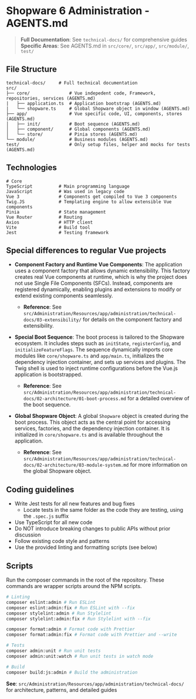 # Shopware 6 Administration - AGENTS.md

> **Full Documentation**: See `technical-docs/` for comprehensive guides
> **Specific Areas**: See AGENTS.md in `src/core/`, `src/app/`, `src/module/`, `test/`

## File Structure
```
technical-docs/     # Full technical documentation
src/
├── core/               # Vue indepedent code, Framework, repositories, services (AGENTS.md)
|   ├── application.ts  # Application bootstrap (AGENTS.md)
|   └── shopware.ts     # Global Shopware object in window (AGENTS.md)
├── app/                # Vue specific code, UI, components, stores (AGENTS.md)
│   ├── init/           # Boot sequence (AGENTS.md)
│   ├── component/      # Global components (AGENTS.md)
│   └── store/          # Pinia stores (AGENTS.md)
└── module/             # Business modules (AGENTS.md)
test/                   # Only setup files, helper and mocks for tests (AGENTS.md)
```

## Technologies
```
# Core
TypeScript          # Main programming language
JavaScript          # Was used in legacy code
Vue 3               # Components get compiled to Vue 3 components
Twig.JS             # Templating engine to allow extensible Vue components
Pinia               # State management
Vue Router          # Routing
Axios               # HTTP client
Vite                # Build tool
Jest                # Testing framework
```

## Special differences to regular Vue projects

- **Component Factory and Runtime Vue Components**: The application uses a component factory that allows dynamic extensibility. This factory creates real Vue components at runtime, which is why the project does not use Single File Components (SFCs). Instead, components are registered dynamically, enabling plugins and extensions to modify or extend existing components seamlessly.
  - **Reference**: See `src/Administration/Resources/app/administration/technical-docs/03-extensibility/` for details on the component factory and extensibility.

- **Special Boot Sequence**: The boot process is tailored to the Shopware ecosystem. It includes steps such as `initState`, `registerConfig`, and `initializeFeatureFlags`. The sequence dynamically imports core modules like `core/shopware.ts` and `app/main.ts`, initializes the dependency injection container, and sets up services and plugins. The Twig shell is used to inject runtime configurations before the Vue.js application is bootstrapped.
  - **Reference**: See `src/Administration/Resources/app/administration/technical-docs/02-architecture/01-boot-process.md` for a detailed overview of the boot sequence.

- **Global Shopware Object**: A global `Shopware` object is created during the boot process. This object acts as the central point for accessing services, factories, and the dependency injection container. It is initialized in `core/shopware.ts` and is available throughout the application.
  - **Reference**: See `src/Administration/Resources/app/administration/technical-docs/02-architecture/03-module-system.md` for more information on the global Shopware object.

## Coding guidelines
- Write Jest tests for all new features and bug fixes
  - Locate tests in the same folder as the code they are testing, using the `.spec.js` suffix
- Use TypeScript for all new code
- Do NOT introduce breaking changes to public APIs without prior discussion
- Follow existing code style and patterns
- Use the provided linting and formatting scripts (see below)

## Scripts
Run the composer commands in the root of the repository. These commands are wrapper scripts around the NPM scripts.

```bash
# Linting
composer eslint:admin # Run ESLint
composer eslint:admin:fix # Run ESLint with --fix
composer stylelint:admin # Run Stylelint
composer stylelint:admin:fix # Run Stylelint with --fix

composer format:admin # Format code with Prettier
composer format:admin:fix # Format code with Prettier and --write

# Tests
composer admin:unit # Run unit tests
composer admin:unit:watch # Run unit tests in watch mode

# Build
composer build:js:admin # Build the administration
```

**See**: `src/Administration/Resources/app/administration/technical-docs/` for architecture, patterns, and detailed guides
